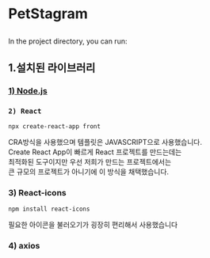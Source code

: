 # **PetStagram**


## 

In the project directory, you can run:

## 1.설치된 라이브러리

### [1) Node.js](https://nodejs.org/ko/)
### `2) React`  
    npx create-react-app front     

CRA방식을 사용했으며 템플릿은 JAVASCRIPT으로 사용했습니다.\
Create React App이 빠르게 React 프로젝트를 만드는데는 \
최적화된 도구이지만 우선 저희가 만드는 프로젝트에서는 \
큰 규모의 프로젝트가 아니기에 이 방식을 채택했습니다.

### 3) React-icons
    npm install react-icons
필요한 아이콘을 불러오기가 굉장히 편리해서 사용했습니다
### 4) axios

